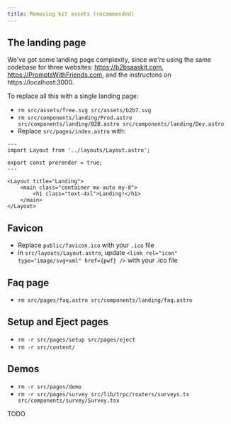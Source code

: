 ```yaml
---
title: Removing kit assets (recommended)
---
```


## The landing page

We've got some landing page complexity, since we're using the same codebase for three websites: https://b2bsaaskit.com, https://PromptsWithFriends.com, and the instructons on https://localhost:3000.

To replace all this with a single landing page:

- `rm src/assets/free.svg src/assets/b2b7.svg`
- `rm src/components/landing/Prod.astro src/components/landing/B2B.astro src/components/landing/Dev.astro`
- Replace `src/pages/index.astro` with:

```
---
import Layout from '../layouts/Layout.astro';

export const prerender = true;
---

<Layout title="Landing">
	<main class="container mx-auto my-8">
		<h1 class="text-4xl">Landing!</h1>
	</main>
</Layout>
```

## Favicon

- Replace `public/favicon.ico` with your `.ico` file
- In `src/layouts/Layout.astro`, update `<link rel="icon" type="image/svg+xml" href={pwf} />` with your .ico file

## Faq page

- `rm src/pages/faq.astro src/components/landing/faq.astro`

## Setup and Eject pages

- `rm -r src/pages/setup src/pages/eject`
- `rm -r src/content/`

## Demos

- `rm -r src/pages/demo`
- `rm -r src/pages/survey src/lib/trpc/routers/surveys.ts src/components/survey/Survey.tsx`

TODO
